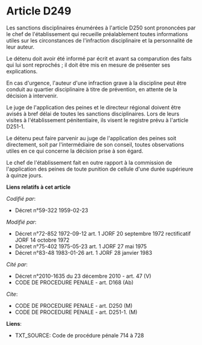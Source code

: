 # Article D249

Les sanctions disciplinaires énumérées à l'article D250 sont prononcées par le chef de l'établissement qui recueille
préalablement toutes informations utiles sur les circonstances de l'infraction disciplinaire et la personnalité de leur
auteur.

Le détenu doit avoir été informé par écrit et avant sa comparution des faits qui lui sont reprochés ; il doit être mis en
mesure de présenter ses explications.

En cas d'urgence, l'auteur d'une infraction grave à la discipline peut être conduit au quartier disciplinaire à titre de
prévention, en attente de la décision à intervenir.

Le juge de l'application des peines et le directeur régional doivent être avisés à bref délai de toutes les sanctions
disciplinaires. Lors de leurs visites à l'établissement pénitentiaire, ils visent le registre prévu à l'article D251-1.

Le détenu peut faire parvenir au juge de l'application des peines soit directement, soit par l'intermédiaire de son conseil,
toutes observations utiles en ce qui concerne la décision prise à son égard.

Le chef de l'établissement fait en outre rapport à la commission de l'application des peines de toute punition de cellule
d'une durée supérieure à quinze jours.

**Liens relatifs à cet article**

_Codifié par_:

  - Décret n°59-322 1959-02-23

_Modifié par_:

  - Décret n°72-852 1972-09-12 art. 1 JORF 20 septembre 1972 rectificatif JORF 14 octobre 1972
  - Décret n°75-402 1975-05-23 art. 1 JORF 27 mai 1975
  - Décret n°83-48 1983-01-26 art. 1 JORF 28 janvier 1983

_Cité par_:

  - Décret n°2010-1635 du 23 décembre 2010 - art. 47 (V)
  - CODE DE PROCEDURE PENALE - art. D168 (Ab)

_Cite_:

  - CODE DE PROCEDURE PENALE - art. D250 (M)
  - CODE DE PROCEDURE PENALE - art. D251-1. (M)

**Liens**:

  - TXT_SOURCE: Code de procédure pénale 714 à 728
